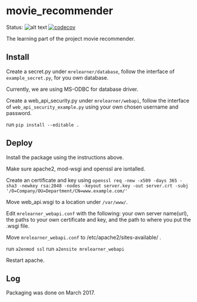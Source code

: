 # movie_recommender

Status:
![alt text](https://travis-ci.com/Slash0BZ/movie_recommender.svg?token=XxdMDeqYpxGFmYzEwzAd&branch=master "Status")
[![codecov](https://codecov.io/gh/Slash0BZ/movie_recommender/branch/master/graph/badge.svg)](https://codecov.io/gh/Slash0BZ/movie_recommender)


The learning part of the project movie recommender.

## Install

Create a secret.py under ```mrelearner/database```, follow the interface of ```example_secret.py```, for you own database.

Currently, we are using MS-ODBC for database driver.

Create a web_api_security.py under ```mrelearner/webapi```, follow the interface of ```web_api_security_example.py``` using your own chosen username and password.

run ```pip install --editable .```

## Deploy
Install the package using the instructions above.

Make sure apache2, mod-wsgi and openssl are isntalled.

Create an certificate and key using ```openssl req -new -x509 -days 365 -sha3 -newkey rsa:2048 -nodes -keyout server.key -out server.crt -subj '/O=Company/OU=Department/CN=www.example.com/'```

Move web_api.wsgi to a location under ```/var/www/```.

Edit ```mrelearner_webapi.conf``` with the following: your own server name(url), the paths to your own certificate and key, and the path to where you put the .wsgi file.

Move ```mrelearner_webapi.conf``` to /etc/apache2/sites-available/ .

run ```a2enmod ssl```
run ```a2ensite mrelearner_webapi```

Restart apache.

## Log

Packaging was done on March 2017.
